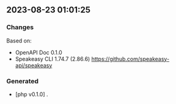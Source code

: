 

## 2023-08-23 01:01:25
### Changes
Based on:
- OpenAPI Doc 0.1.0 
- Speakeasy CLI 1.74.7 (2.86.6) https://github.com/speakeasy-api/speakeasy
### Generated
- [php v0.1.0] .